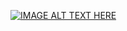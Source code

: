 [![IMAGE ALT TEXT HERE](https://img.youtube.com/vi/tCF0W0pMPjY/0.jpg)](https://www.youtube.com/watch?v=tCF0W0pMPjY)
